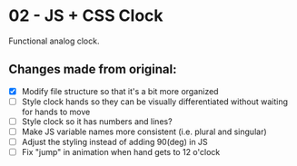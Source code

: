 # 02 - JS + CSS Clock
Functional analog clock.

## Changes made from original:
- [x] Modify file structure so that it's a bit more organized
- [ ] Style clock hands so they can be visually differentiated without waiting for hands to move
- [ ] Style clock so it has numbers and lines?
- [ ] Make JS variable names more consistent (i.e. plural and singular)
- [ ] Adjust the styling instead of adding 90(deg) in JS
- [ ] Fix "jump" in animation when hand gets to 12 o'clock
